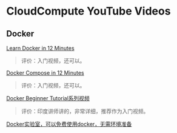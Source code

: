# CloudCompute YouTube Videos

## Docker

[Learn Docker in 12 Minutes ](https://www.youtube.com/watch?v=YFl2mCHdv24&t=311s)

> 评价：入门视频，还可以。

[Docker Compose in 12 Minutes](https://www.youtube.com/watch?v=Qw9zlE3t8Ko)

> 评价：入门视频，还可以。

[Docker Beginner Tutorial系列视频](https://www.youtube.com/playlist?list=PLhW3qG5bs-L99pQsZ74f-LC-tOEsBp2rK)

> 评价：印度讲师讲的，非常详细，推荐作为入门视频。

[Docker实验室，可以免费使用docker，无需环境准备](https://labs.play-with-docker.com/)
